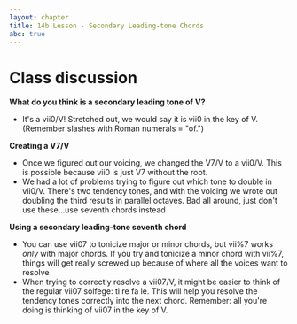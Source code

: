 ```yaml
---
layout: chapter
title: 14b Lesson - Secondary Leading-tone Chords
abc: true
---
```


# Class discussion

**What do you think is a secondary leading tone of V?**
- It's a vii0/V! Stretched out, we would say it is vii0 in the key of V. (Remember slashes with Roman numerals = "of.")

**Creating a V7/V**
- Once we figured out our voicing, we changed the V7/V to a vii0/V. This is possible because vii0 is just V7 without the root.
- We had a lot of problems trying to figure out which tone to double in vii0/V. There's two tendency tones, and with the voicing we wrote out doubling the third results in parallel octaves. Bad all around, just don't use these...use seventh chords instead

**Using a secondary leading-tone seventh chord**
- You can use vii07 to tonicize major or minor chords, but vii%7 works *only* with major chords. If you try and tonicize a minor chord with vii%7, things will get really screwed up because of where all the voices want to resolve
- When trying to correctly resolve a vii07/V, it might be easier to think of the regular vii07 solfege: ti re fa le. This will help you resolve the tendency tones correctly into the next chord. Remember: all you're doing is thinking of vii07 in the key of V.

